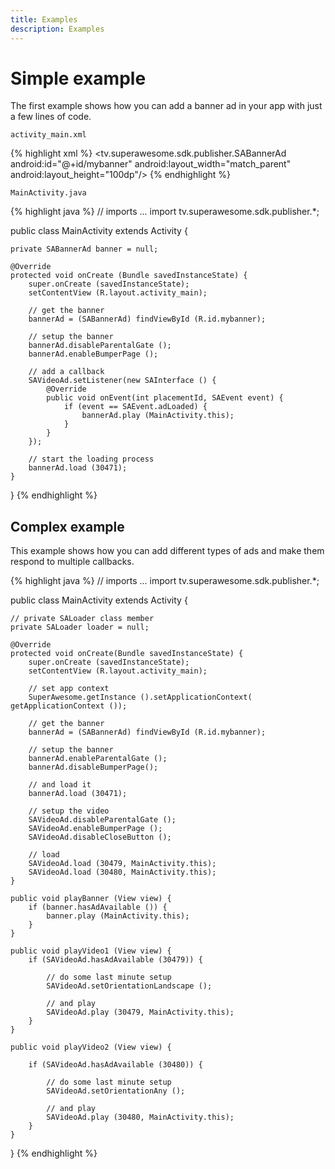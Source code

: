 ```yaml
---
title: Examples
description: Examples
---
```


# Simple example

The first example shows how you can add a banner ad in your app with just a few lines of code.

`activity_main.xml`

{% highlight xml %}
<tv.superawesome.sdk.publisher.SABannerAd
    android:id="@+id/mybanner"
    android:layout_width="match_parent"
    android:layout_height="100dp"/>
{% endhighlight %}

`MainActivity.java`

{% highlight java %}
// imports ...
import tv.superawesome.sdk.publisher.*;

public class MainActivity extends Activity {

    private SABannerAd banner = null;

    @Override
    protected void onCreate (Bundle savedInstanceState) {
        super.onCreate (savedInstanceState);
        setContentView (R.layout.activity_main);

        // get the banner
        bannerAd = (SABannerAd) findViewById (R.id.mybanner);

        // setup the banner
        bannerAd.disableParentalGate ();
        bannerAd.enableBumperPage ();

        // add a callback
        SAVideoAd.setListener(new SAInterface () {
            @Override
            public void onEvent(int placementId, SAEvent event) {
                if (event == SAEvent.adLoaded) {
                    bannerAd.play (MainActivity.this);
                }
            }
        });

        // start the loading process
        bannerAd.load (30471);
    }
}
{% endhighlight %}

## Complex example

This example shows how you can add different types of ads and make them respond to multiple callbacks.

{% highlight java %}
// imports ...
import tv.superawesome.sdk.publisher.*;

public class MainActivity extends Activity {

    // private SALoader class member
    private SALoader loader = null;

    @Override
    protected void onCreate(Bundle savedInstanceState) {
        super.onCreate (savedInstanceState);
        setContentView (R.layout.activity_main);

        // set app context
        SuperAwesome.getInstance ().setApplicationContext( getApplicationContext ());

        // get the banner
        bannerAd = (SABannerAd) findViewById (R.id.mybanner);

        // setup the banner
        bannerAd.enableParentalGate ();
        bannerAd.disableBumperPage();

        // and load it
        bannerAd.load (30471);

        // setup the video
        SAVideoAd.disableParentalGate ();
        SAVideoAd.enableBumperPage ();
        SAVideoAd.disableCloseButton ();

        // load
        SAVideoAd.load (30479, MainActivity.this);
        SAVideoAd.load (30480, MainActivity.this);
    }

    public void playBanner (View view) {
        if (banner.hasAdAvailable ()) {
            banner.play (MainActivity.this);
        }
    }

    public void playVideo1 (View view) {
        if (SAVideoAd.hasAdAvailable (30479)) {

            // do some last minute setup
            SAVideoAd.setOrientationLandscape ();

            // and play
            SAVideoAd.play (30479, MainActivity.this);
        }
    }

    public void playVideo2 (View view) {

        if (SAVideoAd.hasAdAvailable (30480)) {

            // do some last minute setup
            SAVideoAd.setOrientationAny ();

            // and play
            SAVideoAd.play (30480, MainActivity.this);
        }
    }
}
{% endhighlight %}